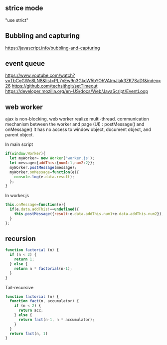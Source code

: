 ## strice mode
"use strict"


## Bubbling and capturing
https://javascript.info/bubbling-and-capturing


## event queue
https://www.youtube.com/watch?v=TbCgGWe8LN8&list=PL7pEw9n3GkoW5bYOhVAtmJlak3ZK7SaDf&index=26
https://github.com/techsithgit/setTimeout
https://developer.mozilla.org/en-US/docs/Web/JavaScript/EventLoop


## web worker
ajax is non-blocking, web worker realize multi-thread.
communication mechanism between the worker and page (UI) : postMessage() and onMessage()
It has no access to window object, document object, and parent object.

In main script
```javascript
if(window.Worker){
  let myWorker= new Worker('worker.js');
  let message={addThis:{num1:1,num2:2}};
  myWorker.postMessage(message);
  myWorker.onMessage=function(e){
    console.log(e.data.result);
  };
}

```
In worker.js
```javascript
this.onMessage=function(e){
  if(e.data.addThis!==undefined){
    this.postMessage({result:e.data.addThis.num1+e.data.addThis.num2});
  }
};
```
## recursion
```javascript
function factorial (n) {
  if (n < 2) {
    return 1;
  } else {
    return n * factorial(n-1);
  }
}
```
Tail-recursive
```javascript
function factorial (n) {
  function fact(n, accumulator) {
    if (n < 2) {
      return acc;
    } else {
      return fact(n-1, n * accumulator);
    }
  }
  return fact(n, 1)
}
```
